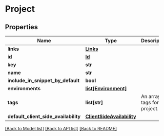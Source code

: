 # Project

## Properties
Name | Type | Description | Notes
------------ | ------------- | ------------- | -------------
**links** | [**Links**](Links.md) |  | [optional] 
**id** | [**Id**](Id.md) |  | [optional] 
**key** | **str** |  | [optional] 
**name** | **str** |  | [optional] 
**include_in_snippet_by_default** | **bool** |  | [optional] 
**environments** | [**list[Environment]**](Environment.md) |  | [optional] 
**tags** | **list[str]** | An array of tags for this project. | [optional] 
**default_client_side_availability** | [**ClientSideAvailability**](ClientSideAvailability.md) |  | [optional] 

[[Back to Model list]](../README.md#documentation-for-models) [[Back to API list]](../README.md#documentation-for-api-endpoints) [[Back to README]](../README.md)


